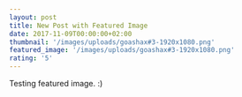 ```yaml
---
layout: post
title: New Post with Featured Image
date: 2017-11-09T00:00:00+02:00
thumbnail: '/images/uploads/goashax#3-1920x1080.png'
featured_image: '/images/uploads/goashax#3-1920x1080.png'
rating: '5'
---
```

Testing featured image. :)
